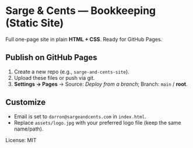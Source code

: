 # Sarge & Cents — Bookkeeping (Static Site)

Full one-page site in plain **HTML + CSS**. Ready for GitHub Pages.

## Publish on GitHub Pages
1. Create a new repo (e.g., `sarge-and-cents-site`).
2. Upload these files or push via git.
3. **Settings → Pages** → Source: *Deploy from a branch*; Branch: `main` / **root**.

## Customize
- Email is set to `darron@sargeandcents.com` in `index.html`.
- Replace `assets/logo.jpg` with your preferred logo file (keep the same name/path).

License: MIT
